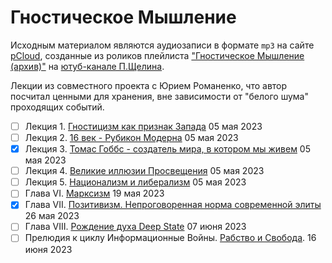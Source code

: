 # Гностическое Мышление

Исходным материалом являются аудиозаписи в формате `mp3` на сайте [pCloud](https://www.pcloud.com),
созданные из роликов плейлиста ["Гностическое Мышление (архив)"](https://www.youtube.com/playlist?list=PLnh6fYWK6YskikmdruzzfPtp0n-_doFcx) на [ютуб-канале П.Щелина](https://www.youtube.com/@PavelShchelin).

Лекции из совместного проекта с Юрием Романенко, что автор посчитал ценными для хранения, вне зависимости от "белого шума" проходящих событий.

- [ ] Лекция 1. [Гностицизм как признак Запада](gnosticism.md) 05 мая 2023
- [ ] Лекция 2. [16 век - Рубикон Модерна](modern.md) 05 мая 2023
- [x] Лекция 3. [Томас Гоббс - создатель мира, в котором мы живем](gobs.md) 05 мая 2023
- [ ] Лекция 4. [Великие иллюзии Просвещения](enlightenment.md) 05 мая 2023
- [ ] Лекция 5. [Национализм и либерализм](nationalism.md) 05 мая 2023
- [ ] Глава VI. [Марксизм](marxism.md) 19 мая 2023
- [x] Глава VII. [Позитивизм. Непроговоренная норма современной элиты](positivism.md) 26 мая 2023
- [ ] Глава VIII. [Рождение духа Deep State](deep_state.md) 07 июня 2023
- [ ] Прелюдия к циклу Информационные Войны. [Рабство и Свобода](info_wars.md). 16 июня 2023

